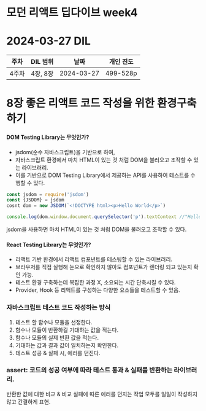 # 모던 리액트 딥다이브 week4
# 2024-03-27 DIL

|주차|DIL 범위|날짜|개인 진도|
|------|---|---|---|
| 4주차 |4장, 8장|2024-03-27|499-528p|


# 8장 좋은 리액트 코드 작성을 위한 환경구축하기

#### DOM Testing Library는 무엇인가? 

- jsdom(순수 자바스크립트)을 기반으로 하여,
- 자바스크립트 환경에서 마치 HTML이 있는 것 처럼 DOM을 불러오고 조작할 수 있는 라이브러리.
- 이를 기반으로 DOM Testing Library에서 제공하는 API를 사용하여 테스트를 수행할 수 있다.

```jsx
const jsdom = require('jsdom')
const {JSDOM} = jsdom
cosnt dom = new JSDOM(`<!DOCTYPE html><p>Hello World</p>`)

console.log(dom.window.document.querySelector('p').textContext //"Hello World"
```

jsdom을 사용하면 마치 HTML이 있는 것 처럼 DOM을 불러오고 조작할 수 있다.

#### React Testing Library는 무엇인가? 

- 리액트 기반 환경에서 리액트 컴포넌트를 테스팅할 수 있는 라이브러리.
- 브라우저를 직접 실행해 눈으로 확인하지 않아도 컴포넌트가 렌더링 되고 있는지 확인 가능.
- 테스트 환경 구축하는데 복잡한 과정 X, 소요되는 시간 단축시킬 수 있다.
- Provider, Hook 등 리액트를 구성하는 다양한 요소들을 테스트할 수 있음.

### 자바스크립트 테스트 코드 작성하는 방식

1. 테스트 할 함수나 모듈을 선정한다.
2. 함수나 모듈이 반환하길 기대하는 값을 적는다.
3. 함수나 모듈의 실제 반환 값을 적는다.
4. 기대하는 값과 결과 값이 일치하는지 확인한다.
5. 테스트 성공 & 실패 시, 에러를 던진다.

### assert: 코드의 성공 여부에 따라 테스트 통과 & 실패를 반환하는 라이브러리.

반환한 값에 대한 비교 & 비교 실패에 따른 에러를 던지는 작업 모두를 일일이 작성하지 않고 간결하게 표현.
